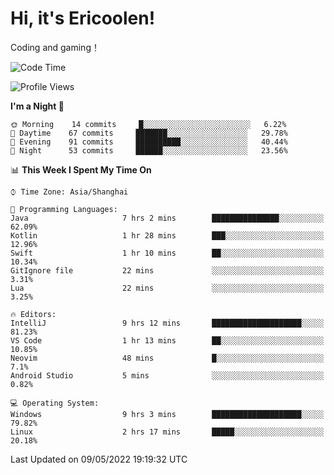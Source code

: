 # Hi, it's Ericoolen!
Coding and gaming！

<!--START_SECTION:waka-->
![Code Time](http://img.shields.io/badge/Code%20Time-238%20hrs%2047%20mins-blue)

![Profile Views](http://img.shields.io/badge/Profile%20Views-0-blue)

**I'm a Night 🦉** 

```text
🌞 Morning    14 commits     █░░░░░░░░░░░░░░░░░░░░░░░░   6.22% 
🌆 Daytime    67 commits     ███████░░░░░░░░░░░░░░░░░░   29.78% 
🌃 Evening    91 commits     ██████████░░░░░░░░░░░░░░░   40.44% 
🌙 Night      53 commits     ██████░░░░░░░░░░░░░░░░░░░   23.56%

```


📊 **This Week I Spent My Time On** 

```text
⌚︎ Time Zone: Asia/Shanghai

💬 Programming Languages: 
Java                     7 hrs 2 mins        ███████████████░░░░░░░░░░   62.09% 
Kotlin                   1 hr 28 mins        ███░░░░░░░░░░░░░░░░░░░░░░   12.96% 
Swift                    1 hr 10 mins        ██░░░░░░░░░░░░░░░░░░░░░░░   10.34% 
GitIgnore file           22 mins             ░░░░░░░░░░░░░░░░░░░░░░░░░   3.31% 
Lua                      22 mins             ░░░░░░░░░░░░░░░░░░░░░░░░░   3.25%

🔥 Editors: 
IntelliJ                 9 hrs 12 mins       ████████████████████░░░░░   81.23% 
VS Code                  1 hr 13 mins        ██░░░░░░░░░░░░░░░░░░░░░░░   10.85% 
Neovim                   48 mins             █░░░░░░░░░░░░░░░░░░░░░░░░   7.1% 
Android Studio           5 mins              ░░░░░░░░░░░░░░░░░░░░░░░░░   0.82%

💻 Operating System: 
Windows                  9 hrs 3 mins        ████████████████████░░░░░   79.82% 
Linux                    2 hrs 17 mins       █████░░░░░░░░░░░░░░░░░░░░   20.18%

```


 Last Updated on 09/05/2022 19:19:32 UTC
<!--END_SECTION:waka-->

